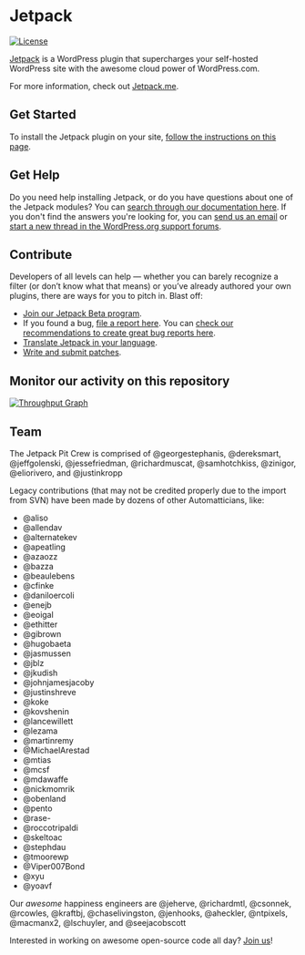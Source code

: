 # Jetpack

[![License](https://poser.pugx.org/automattic/jetpack/license.svg)](http://www.gnu.org/licenses/gpl-2.0.html)

[Jetpack](http://jetpack.me/) is a WordPress plugin that supercharges your self-hosted WordPress site with the awesome cloud power of WordPress.com.

For more information, check out [Jetpack.me](http://jetpack.me/).

## Get Started

To install the Jetpack plugin on your site, [follow the instructions on this page](http://jetpack.me/install/).

## Get Help

Do you need help installing Jetpack, or do you have questions about one of the Jetpack modules? You can [search through our documentation here](http://jetpack.me/support/). If you don't find the answers you're looking for, you can [send us an email](http://jetpack.me/contact-support/) or [start a new thread in the WordPress.org support forums](https://wordpress.org/support/plugin/jetpack#postform).

## Contribute

Developers of all levels can help — whether you can barely recognize a filter (or don’t know what that means) or you’ve already authored your own plugins, there are ways for you to pitch in. Blast off:

- [Join our Jetpack Beta program](http://jetpack.me/beta/).
- If you found a bug, [file a report here](https://github.com/Automattic/jetpack/issues/new). You can [check our recommendations to create great bug reports here](http://jetpack.me/contribute/#bugs).
- [Translate Jetpack in your language](https://translate.wordpress.org/projects/wp-plugins/jetpack).
- [Write and submit patches](https://github.com/Automattic/jetpack/blob/master/.github/CONTRIBUTING.md#write-and-submit-a-patch).

## Monitor our activity on this repository

[![Throughput Graph](https://graphs.waffle.io/automattic/jetpack/throughput.svg)](https://waffle.io/automattic/jetpack/metrics)

## Team

The Jetpack Pit Crew is comprised of @georgestephanis, @dereksmart, @jeffgolenski, @jessefriedman, @richardmuscat, @samhotchkiss, @zinigor, @eliorivero, and @justinkropp

Legacy contributions (that may not be credited properly due to the import from SVN) have been made by dozens of other Automatticians, like:

* @aliso
* @allendav
* @alternatekev
* @apeatling
* @azaozz
* @bazza
* @beaulebens
* @cfinke
* @daniloercoli
* @enejb
* @eoigal
* @ethitter
* @gibrown
* @hugobaeta
* @jasmussen
* @jblz
* @jkudish
* @johnjamesjacoby
* @justinshreve
* @koke
* @kovshenin
* @lancewillett
* @lezama
* @martinremy
* @MichaelArestad
* @mtias
* @mcsf
* @mdawaffe
* @nickmomrik
* @obenland
* @pento
* @rase-
* @roccotripaldi
* @skeltoac
* @stephdau
* @tmoorewp
* @Viper007Bond
* @xyu
* @yoavf

Our _awesome_ happiness engineers are @jeherve, @richardmtl, @csonnek, @rcowles, @kraftbj, @chaselivingston, @jenhooks, @aheckler, @ntpixels, @macmanx2, @lschuyler, and @seejacobscott

Interested in working on awesome open-source code all day? [Join us](http://automattic.com/work-with-us/)!
